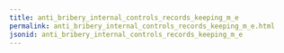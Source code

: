 ```yaml
---
title: anti_bribery_internal_controls_records_keeping_m_e
permalink: anti_bribery_internal_controls_records_keeping_m_e.html
jsonid: anti_bribery_internal_controls_records_keeping_m_e
---
```

